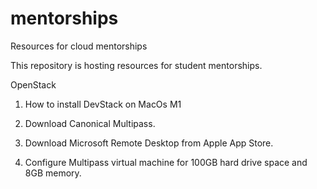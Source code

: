 # mentorships
Resources for cloud mentorships

This repository is hosting resources for student mentorships.

OpenStack

1. How to install DevStack on MacOs M1

  1. Download Canonical Multipass.

  2. Download Microsoft Remote Desktop from Apple App Store.

  3. Configure Multipass virtual machine for 100GB hard drive space and 8GB memory.
